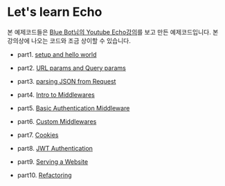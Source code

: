 # Let's learn Echo 

본 예제코드들은 [Blue Bot님의 Youtube Echo강의](https://www.youtube.com/playlist?list=PLFmONUGpIk0YwlJMZOo21a9Q1juVrk4YY)를 보고 만든 예제코드입니다. 본 강의상에 나오는 코드와 조금 상이할 수 있습니다.  

- part1. [setup and hello world](part01)

- part2. [URL params and Query params](part02)

- part3. [parsing JSON from Request](part03)

- part4. [Intro to Middlewares](part04)

- part5. [Basic Authentication Middleware](part05)

- part6. [Custom Middlewares](part06)

- part7. [Cookies](part07)

- part8. [JWT Authentication](part08)

- part9. [Serving a Website](part09)

- part10. [Refactoring](./part10)
